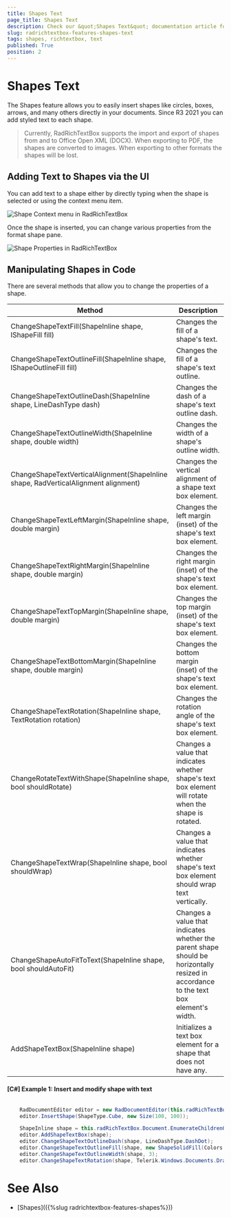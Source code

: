 ```yaml
---
title: Shapes Text
page_title: Shapes Text
description: Check our &quot;Shapes Text&quot; documentation article for the RadRichTextBox {{ site.framework_name }} control.
slug: radrichtextbox-features-shapes-text
tags: shapes, richtextbox, text
published: True
position: 2
---
```


# Shapes Text

The Shapes feature allows you to easily insert shapes like circles, boxes, arrows, and many others directly in your documents. Since R3 2021 you can add styled text to each shape. 

>Currently, RadRichTextBox supports the import and export of shapes from and to Office Open XML (DOCX). When exporting to PDF, the shapes are converted to images. When exporting to other formats the shapes will be lost.

## Adding Text to Shapes via the UI

You can add text to a shape either by directly typing when the shape is selected or using the context menu item. 

![Shape Context menu in RadRichTextBox](images/shapes-text001.png)

Once the shape is inserted, you can change various properties from the format shape pane.

![Shape Properties in RadRichTextBox](images/shapes-text002.png)

## Manipulating Shapes in Code

There are several methods that allow you to change the properties of a shape. 

|Method|Description|
|---|---|
|ChangeShapeTextFill(ShapeInline shape, IShapeFill fill)|Changes the fill of a shape's text.|
| ChangeShapeTextOutlineFill(ShapeInline shape, IShapeOutlineFill fill)|Changes the fill of a shape's text outline.|
|ChangeShapeTextOutlineDash(ShapeInline shape, LineDashType dash)|Changes the dash of a shape's text outline dash.|
|ChangeShapeTextOutlineWidth(ShapeInline shape, double width)|Changes the width of a shape's outline width.|
| ChangeShapeTextVerticalAlignment(ShapeInline shape, RadVerticalAlignment alignment) | Changes the vertical alignment of a shape text box element. |
| ChangeShapeTextLeftMargin(ShapeInline shape, double margin) | Changes the left margin (inset) of the shape's text box element. |
| ChangeShapeTextRightMargin(ShapeInline shape, double margin) | Changes the right margin (inset) of the shape's text box element. |
| ChangeShapeTextTopMargin(ShapeInline shape, double margin) | Changes the top margin (inset) of the shape's text box element. |
| ChangeShapeTextBottomMargin(ShapeInline shape, double margin) | Changes the bottom margin (inset) of the shape's text box element. |
| ChangeShapeTextRotation(ShapeInline shape, TextRotation rotation) | Changes the rotation angle of the shape's text box element. |
| ChangeRotateTextWithShape(ShapeInline shape, bool shouldRotate) | Changes a value that indicates whether shape's text box element will rotate when the shape is rotated. |
| ChangeShapeTextWrap(ShapeInline shape, bool shouldWrap) | Changes a value that indicates whether shape's text box element should wrap text vertically. |
| ChangeShapeAutoFitToText(ShapeInline shape, bool shouldAutoFit) | Changes a value that indicates whether the parent shape should be horizontally resized in accordance to the text box element's width. |
| AddShapeTextBox(ShapeInline shape) | Initializes a text box element for a shape that does not have any. |


#### [C#] Example 1: Insert and modify shape with text

```C#

    RadDocumentEditor editor = new RadDocumentEditor(this.radRichTextBox.Document);
    editor.InsertShape(ShapeType.Cube, new Size(100, 100));

    ShapeInline shape = this.radRichTextBox.Document.EnumerateChildrenOfType<ShapeInline>().First();
    editor.AddShapeTextBox(shape);
    editor.ChangeShapeTextOutlineDash(shape, LineDashType.DashDot);
    editor.ChangeShapeTextOutlineFill(shape, new ShapeSolidFill(Colors.Chocolate));
    editor.ChangeShapeTextOutlineWidth(shape, 3);
    editor.ChangeShapeTextRotation(shape, Telerik.Windows.Documents.DrawingML.Model.TextRotation.Degrees90);

```

# See Also

* [Shapes](({%slug radrichtextbox-features-shapes%}))
